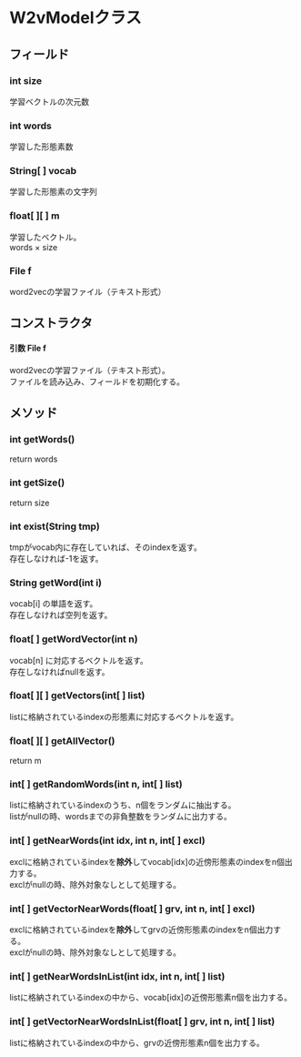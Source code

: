 # W2vModelクラス
## フィールド
### int size
学習ベクトルの次元数

### int words
学習した形態素数

### String[ ] vocab
学習した形態素の文字列

### float[ ][ ] m
学習したベクトル。  
words × size

### File f
word2vecの学習ファイル（テキスト形式）

## コンストラクタ
#### 引数 File f
word2vecの学習ファイル（テキスト形式）。  
ファイルを読み込み、フィールドを初期化する。

## メソッド
### int getWords()
return words
### int getSize()
return size
### int exist(String tmp)
tmpがvocab内に存在していれば、そのindexを返す。  
存在しなければ-1を返す。
### String getWord(int i)
vocab[i] の単語を返す。  
存在しなければ空列を返す。
### float[ ] getWordVector(int n)
vocab[n] に対応するベクトルを返す。  
存在しなければnullを返す。
### float[ ][ ] getVectors(int[ ] list)
listに格納されているindexの形態素に対応するベクトルを返す。
### float[ ][ ] getAllVector()
return m
### int[ ] getRandomWords(int n, int[ ] list)
listに格納されているindexのうち、n個をランダムに抽出する。  
listがnullの時、wordsまでの非負整数をランダムに出力する。
### int[ ] getNearWords(int idx, int n, int[ ] excl)
exclに格納されているindexを**除外**してvocab[idx]の近傍形態素のindexをn個出力する。  
exclがnullの時、除外対象なしとして処理する。
### int[ ] getVectorNearWords(float[ ] grv, int n, int[ ] excl)
exclに格納されているindexを**除外**してgrvの近傍形態素のindexをn個出力する。  
exclがnullの時、除外対象なしとして処理する。
### int[ ] getNearWordsInList(int idx, int n, int[ ] list)
listに格納されているindexの中から、vocab[idx]の近傍形態素n個を出力する。
### int[ ] getVectorNearWordsInList(float[ ] grv, int n, int[ ] list)
listに格納されているindexの中から、grvの近傍形態素n個を出力する。
